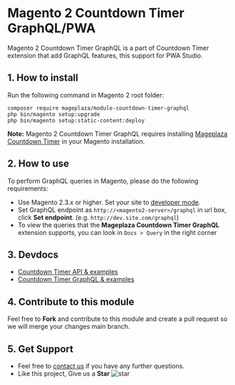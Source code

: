 # Magento 2 Countdown Timer GraphQL/PWA

Magento 2 Countdown Timer GraphQL is a part of Countdown Timer extension that add GraphQL features, this support for PWA Studio.
## 1. How to install

Run the following command in Magento 2 root folder:

```
composer require mageplaza/module-countdown-timer-graphql
php bin/magento setup:upgrade
php bin/magento setup:static-content:deploy
```

**Note:**
Magento 2 Countdown Timer GraphQL requires installing [Mageplaza Countdown Timer](https://www.mageplaza.com/magento-2-countdown-timer/) in your Magento installation.

## 2. How to use

To perform GraphQL queries in Magento, please do the following requirements:

- Use Magento 2.3.x or higher. Set your site to [developer mode](https://www.mageplaza.com/devdocs/enable-disable-developer-mode-magento-2.html).
- Set GraphQL endpoint as `http://<magento2-server>/graphql` in url box, click **Set endpoint**. 
(e.g. `http://dev.site.com/graphql`)
- To view the queries that the **Mageplaza Countdown Timer GraphQL** extension supports, you can look in `Docs > Query` in the right corner

## 3. Devdocs

- [Countdown Timer API & examples](https://documenter.getpostman.com/view/10589000/TVKA3yYt)
- [Countdown Timer GraphQL & examples](https://documenter.getpostman.com/view/10589000/TVeqc6z2)


## 4. Contribute to this module

Feel free to **Fork** and contribute to this module and create a pull request so we will merge your changes main branch.

## 5. Get Support

- Feel free to [contact us](https://www.mageplaza.com/contact.html) if you have any further questions.
- Like this project, Give us a **Star** ![star](https://i.imgur.com/S8e0ctO.png)
